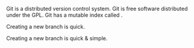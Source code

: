 Git is a distributed version control system.
Git is free software distributed under the GPL.
Git has a mutable index called .


Creating a new branch is quick.

Creating a new branch is quick & simple.
